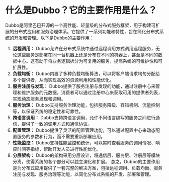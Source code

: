 # 什么是Dubbo？它的主要作用是什么？
Dubbo是阿里巴巴开源的一个高性能、轻量级的分布式服务框架，用于构建可扩展的分布式应用和服务治理体系。它提供了一系列功能和特性，旨在简化分布式系统的开发和管理。以下是Dubbo的主要作用：
1.  **远程调用：** Dubbo允许在分布式系统中通过远程调用方式调用远程服务，无论这些服务是部署在同一台机器上还是分布在不同的机器上，甚至是不同的数据中心。这有助于将业务逻辑拆分为可复用的服务，提高系统的可维护性和可扩展性。 
2.  **负载均衡：** Dubbo内置了多种负载均衡算法，可以将客户端请求均匀分配给多个提供者，从而实现高效的资源利用和性能优化。 
3.  **服务注册与发现：** Dubbo提供了服务注册与发现的功能，通过注册中心来管理和维护服务的元数据，消费者可以通过注册中心来获取可用的提供者列表，实现动态服务发现和调用。 
4.  **服务治理：** Dubbo支持服务治理功能，包括服务降级、容错机制、流量控制等，以保证系统的稳定性和可靠性。 
5.  **跨语言调用：** Dubbo支持跨语言调用，允许不同语言编写的服务之间进行通信，提供了一致的调用方式和通信协议。 
6.  **配置管理：** Dubbo提供了灵活的配置管理功能，可以通过配置中心来动态配置服务的参数和行为，而不需要重新部署应用。 
7.  **性能监控：** Dubbo支持性能监控和统计，可以实时查看服务的调用情况、响应时间等指标，帮助开发人员进行性能优化。 
8.  **分层架构：** Dubbo的架构采用分层设计，将通信层、服务层、注册层等模块分离，使得系统的各个部分可以独立演化和扩展。 
总之，Dubbo的主要作用是为分布式应用提供了一套完整的解决方案，包括远程调用、负载均衡、服务注册与发现、服务治理等功能，以简化分布式系统的开发、部署和管理。
